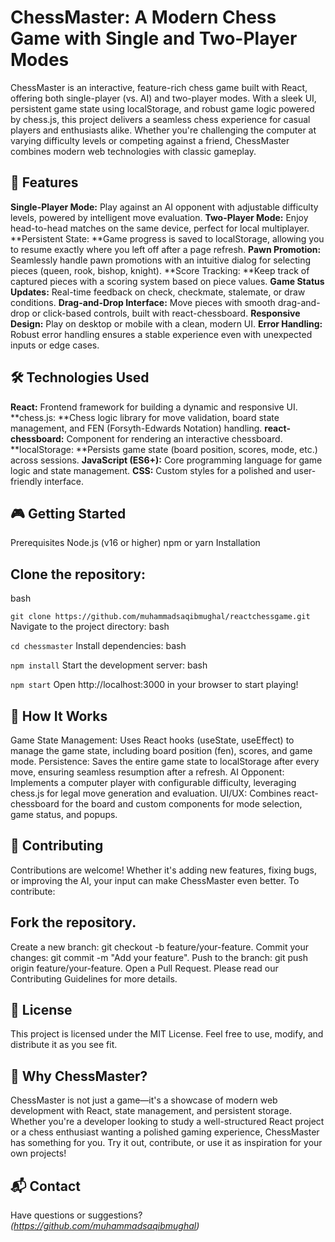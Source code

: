 # ChessMaster: A Modern Chess Game with Single and Two-Player Modes
 

ChessMaster is an interactive, feature-rich chess game built with React, offering both single-player (vs. AI) and two-player modes. With a sleek UI, persistent game state using localStorage, and robust game logic powered by chess.js, this project delivers a seamless chess experience for casual players and enthusiasts alike. Whether you're challenging the computer at varying difficulty levels or competing against a friend, ChessMaster combines modern web technologies with classic gameplay.

## 🚀 Features
**Single-Player Mode:** Play against an AI opponent with adjustable difficulty levels, powered by intelligent move evaluation.
**Two-Player Mode:** Enjoy head-to-head matches on the same device, perfect for local multiplayer.
**Persistent State: **Game progress is saved to localStorage, allowing you to resume exactly where you left off after a page refresh.
**Pawn Promotion:** Seamlessly handle pawn promotions with an intuitive dialog for selecting pieces (queen, rook, bishop, knight).
**Score Tracking: **Keep track of captured pieces with a scoring system based on piece values.
**Game Status Updates:** Real-time feedback on check, checkmate, stalemate, or draw conditions.
**Drag-and-Drop Interface:** Move pieces with smooth drag-and-drop or click-based controls, built with react-chessboard.
**Responsive Design:** Play on desktop or mobile with a clean, modern UI.
**Error Handling:** Robust error handling ensures a stable experience even with unexpected inputs or edge cases.
## 🛠️ Technologies Used
**React:** Frontend framework for building a dynamic and responsive UI.
**chess.js: **Chess logic library for move validation, board state management, and FEN (Forsyth-Edwards Notation) handling.
**react-chessboard:** Component for rendering an interactive chessboard.
**localStorage: **Persists game state (board position, scores, mode, etc.) across sessions.
**JavaScript (ES6+):** Core programming language for game logic and state management.
**CSS:** Custom styles for a polished and user-friendly interface.
## 🎮 Getting Started
Prerequisites
Node.js (v16 or higher)
npm or yarn
Installation

## Clone the repository:
bash

`git clone https://github.com/muhammadsaqibmughal/reactchessgame.git`
Navigate to the project directory:
bash

`cd chessmaster`
Install dependencies:
bash

`npm install`
Start the development server:
bash

`npm start`
Open http://localhost:3000 in your browser to start playing!


## 🧠 How It Works
Game State Management: Uses React hooks (useState, useEffect) to manage the game state, including board position (fen), scores, and game mode.
Persistence: Saves the entire game state to localStorage after every move, ensuring seamless resumption after a refresh.
AI Opponent: Implements a computer player with configurable difficulty, leveraging chess.js for legal move generation and evaluation.
UI/UX: Combines react-chessboard for the board and custom components for mode selection, game status, and popups.
## 🤝 Contributing
Contributions are welcome! Whether it's adding new features, fixing bugs, or improving the AI, your input can make ChessMaster even better. To contribute:

## Fork the repository.
Create a new branch: git checkout -b feature/your-feature.
Commit your changes: git commit -m "Add your feature".
Push to the branch: git push origin feature/your-feature.
Open a Pull Request.
Please read our Contributing Guidelines for more details.

## 📜 License
This project is licensed under the MIT License. Feel free to use, modify, and distribute it as you see fit.

## 🌟 Why ChessMaster?
ChessMaster is not just a game—it's a showcase of modern web development with React, state management, and persistent storage. Whether you're a developer looking to study a well-structured React project or a chess enthusiast wanting a polished gaming experience, ChessMaster has something for you. Try it out, contribute, or use it as inspiration for your own projects!

## 📬 Contact
Have questions or suggestions? _(https://github.com/muhammadsaqibmughal)_
